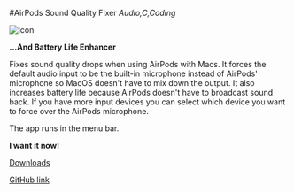 #AirPods Sound Quality Fixer
_Audio,C,Coding_

![Icon](/images/apps/asqf_icon.png)

**...And Battery Life Enhancer**

Fixes sound quality drops when using AirPods with Macs. 
It forces the default audio input to be the built-in microphone instead of AirPods' microphone so MacOS doesn't have to mix down the output. 
It also increases battery life because AirPods doesn't have to broadcast sound back.
If you have more input devices you can select which device you want to force over the AirPods microphone.

The app runs in the menu bar.

**I want it now!**

[Downloads](https://github.com/milgra/airpodssoundqualityfixer/releases/)

[GitHub link](https://github.com/milgra/airpodssoundqualityfixer)